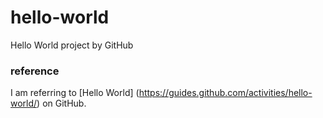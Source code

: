 # hello-world
Hello World project by GitHub

### reference

I am referring to [Hello World] (https://guides.github.com/activities/hello-world/) on GitHub. 

